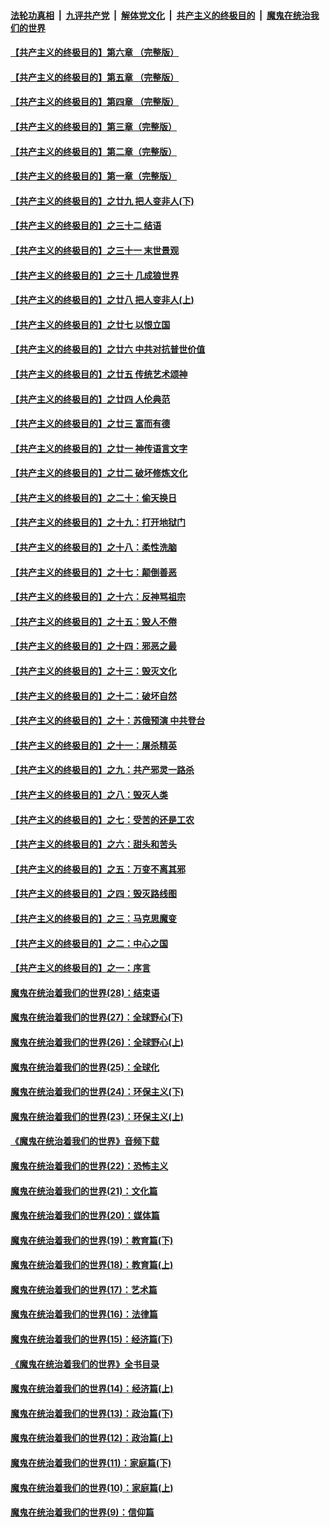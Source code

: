 ####  [法轮功真相](../../../../basic/blob/master/README.md?t=11291201) &nbsp;|&nbsp; [九评共产党](../../../../9ping.md/blob/master/README.md?t=11291201) &nbsp;|&nbsp; [解体党文化](../../../../jtdwh.md/blob/master/README.md?t=11291201)  &nbsp;|&nbsp; [共产主义的终极目的](../../../../gczydzjmd.md/blob/master/README.md?t=11291201) &nbsp;|&nbsp; [魔鬼在统治我们的世界](../../../../mgztzwmdsj.md/blob/master/README.md?t=11291201) 

#### [【共产主义的终极目的】第六章 （完整版）](../pages/nsc422/n11428913.md?t=11291201) 

#### [【共产主义的终极目的】第五章 （完整版）](../pages/nsc422/n11428912.md?t=11291201) 

#### [【共产主义的终极目的】第四章 （完整版）](../pages/nsc422/n11428907.md?t=11291201) 

#### [【共产主义的终极目的】第三章（完整版）](../pages/nsc422/n11428848.md?t=11291201) 

#### [【共产主义的终极目的】第二章（完整版）](../pages/nsc422/n11428831.md?t=11291201) 

#### [【共产主义的终极目的】第一章（完整版）](../pages/nsc422/n11417651.md?t=11291201) 

#### [【共产主义的终极目的】之廿九 把人变非人(下)](../pages/nsc422/n11344140.md?t=11291201) 

#### [【共产主义的终极目的】之三十二 结语](../pages/nsc422/n11360535.md?t=11291201) 

#### [【共产主义的终极目的】之三十一 末世景观](../pages/nsc422/n11351129.md?t=11291201) 

#### [【共产主义的终极目的】之三十 几成狼世界](../pages/nsc422/n11348280.md?t=11291201) 

#### [【共产主义的终极目的】之廿八 把人变非人(上)](../pages/nsc422/n11340492.md?t=11291201) 

#### [【共产主义的终极目的】之廿七 以恨立国](../pages/nsc422/n11336944.md?t=11291201) 

#### [【共产主义的终极目的】之廿六 中共对抗普世价值](../pages/nsc422/n11324785.md?t=11291201) 

#### [【共产主义的终极目的】之廿五 传统艺术颂神](../pages/nsc422/n11296396.md?t=11291201) 

#### [【共产主义的终极目的】之廿四 人伦典范](../pages/nsc422/n11296397.md?t=11291201) 

#### [【共产主义的终极目的】之廿三 富而有德](../pages/nsc422/n11283598.md?t=11291201) 

#### [【共产主义的终极目的】之廿一 神传语言文字](../pages/nsc422/n11263265.md?t=11291201) 

#### [【共产主义的终极目的】之廿二 破坏修炼文化](../pages/nsc422/n11245728.md?t=11291201) 

#### [【共产主义的终极目的】之二十：偷天换日](../pages/nsc422/n11238846.md?t=11291201) 

#### [【共产主义的终极目的】之十九：打开地狱门](../pages/nsc422/n11206376.md?t=11291201) 

#### [【共产主义的终极目的】之十八：柔性洗脑](../pages/nsc422/n11199994.md?t=11291201) 

#### [【共产主义的终极目的】之十七：颠倒善恶](../pages/nsc422/n11179782.md?t=11291201) 

#### [【共产主义的终极目的】之十六：反神骂祖宗](../pages/nsc422/n11166798.md?t=11291201) 

#### [【共产主义的终极目的】之十五：毁人不倦](../pages/nsc422/n11166792.md?t=11291201) 

#### [【共产主义的终极目的】之十四：邪恶之最](../pages/nsc422/n11150249.md?t=11291201) 

#### [【共产主义的终极目的】之十三：毁灭文化](../pages/nsc422/n11135227.md?t=11291201) 

#### [【共产主义的终极目的】之十二：破坏自然](../pages/nsc422/n11135214.md?t=11291201) 

#### [【共产主义的终极目的】之十：苏俄预演 中共登台](../pages/nsc422/n11118424.md?t=11291201) 

#### [【共产主义的终极目的】之十一：屠杀精英](../pages/nsc422/n11118442.md?t=11291201) 

#### [【共产主义的终极目的】之九：共产邪灵一路杀](../pages/nsc422/n11114139.md?t=11291201) 

#### [【共产主义的终极目的】之八：毁灭人类](../pages/nsc422/n11108503.md?t=11291201) 

#### [【共产主义的终极目的】之七：受苦的还是工农](../pages/nsc422/n11101809.md?t=11291201) 

#### [【共产主义的终极目的】之六：甜头和苦头](../pages/nsc422/n11096971.md?t=11291201) 

#### [【共产主义的终极目的】之五：万变不离其邪](../pages/nsc422/n11091285.md?t=11291201) 

#### [【共产主义的终极目的】之四：毁灭路线图](../pages/nsc422/n11086284.md?t=11291201) 

#### [【共产主义的终极目的】之三：马克思魔变](../pages/nsc422/n11061941.md?t=11291201) 

#### [【共产主义的终极目的】之二：中心之国](../pages/nsc422/n11047728.md?t=11291201) 

#### [【共产主义的终极目的】之一：序言](../pages/nsc422/n11086077.md?t=11291201) 

#### [魔鬼在统治着我们的世界(28)：结束语](../pages/nsc422/n10936246.md?t=11291201) 

#### [魔鬼在统治着我们的世界(27)：全球野心(下)](../pages/nsc422/n10928319.md?t=11291201) 

#### [魔鬼在统治着我们的世界(26)：全球野心(上)](../pages/nsc422/n10900318.md?t=11291201) 

#### [魔鬼在统治着我们的世界(25)：全球化](../pages/nsc422/n10788205.md?t=11291201) 

#### [魔鬼在统治着我们的世界(24)：环保主义(下)](../pages/nsc422/n10695307.md?t=11291201) 

#### [魔鬼在统治着我们的世界(23)：环保主义(上)](../pages/nsc422/n10688613.md?t=11291201) 

#### [《魔鬼在统治着我们的世界》音频下载](../pages/nsc422/n10635553.md?t=11291201) 

#### [魔鬼在统治着我们的世界(22)：恐怖主义](../pages/nsc422/n10614727.md?t=11291201) 

#### [魔鬼在统治着我们的世界(21)：文化篇](../pages/nsc422/n10597706.md?t=11291201) 

#### [魔鬼在统治着我们的世界(20)：媒体篇](../pages/nsc422/n10586579.md?t=11291201) 

#### [魔鬼在统治着我们的世界(19)：教育篇(下)](../pages/nsc422/n10564808.md?t=11291201) 

#### [魔鬼在统治着我们的世界(18)：教育篇(上)](../pages/nsc422/n10526970.md?t=11291201) 

#### [魔鬼在统治着我们的世界(17)：艺术篇](../pages/nsc422/n10499093.md?t=11291201) 

#### [魔鬼在统治着我们的世界(16)：法律篇](../pages/nsc422/n10485969.md?t=11291201) 

#### [魔鬼在统治着我们的世界(15)：经济篇(下)](../pages/nsc422/n10469975.md?t=11291201) 

#### [《魔鬼在统治着我们的世界》全书目录](../pages/nsc422/n10464261.md?t=11291201) 

#### [魔鬼在统治着我们的世界(14)：经济篇(上)](../pages/nsc422/n10457370.md?t=11291201) 

#### [魔鬼在统治着我们的世界(13)：政治篇(下)](../pages/nsc422/n10448270.md?t=11291201) 

#### [魔鬼在统治着我们的世界(12)：政治篇(上)](../pages/nsc422/n10444576.md?t=11291201) 

#### [魔鬼在统治着我们的世界(11)：家庭篇(下)](../pages/nsc422/n10440961.md?t=11291201) 

#### [魔鬼在统治着我们的世界(10)：家庭篇(上)](../pages/nsc422/n10435448.md?t=11291201) 

#### [魔鬼在统治着我们的世界(9)：信仰篇](../pages/nsc422/n10432159.md?t=11291201) 

